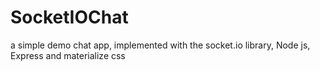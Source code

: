# SocketIOChat
a simple demo chat app, implemented with the socket.io library, Node js, Express and materialize css 
